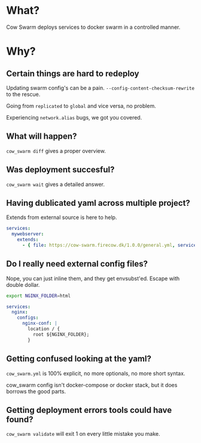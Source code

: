 # What?
Cow Swarm deploys services to docker swarm in a controlled manner.

# Why?

## Certain things are hard to redeploy 

Updating swarm config's can be a pain. `--config-content-checksum-rewrite` to the rescue.

Going from `replicated` to `global` and vice versa, no problem.

Experiencing `network.alias` bugs, we got you covered.

## What will happen?
`cow_swarm diff` gives a proper overview.

## Was deployment succesful?
`cow_swarm wait` gives a detailed answer.

## Having dublicated yaml across multiple project?
Extends from external source is here to help.
```yml
services:
  mywebserver:
    extends: 
      - { file: https://cow-swarm.firecow.dk/1.0.0/general.yml, service: nginx }
```

## Do I really need external config files?
Nope, you can just inline them, and they get envsubst'ed. Escape with double dollar.
```sh
export NGINX_FOLDER=html
```

```yml
services:
  nginx:
    configs:
      nginx-conf: |
        location / {
          root ${NGINX_FOLDER};
        }
```

## Getting confused looking at the yaml?
`cow_swarm.yml` is 100% explicit, no more optionals, no more short syntax.

cow_swarm config isn't docker-compose or docker stack, but it does borrows the good parts.

## Getting deployment errors tools could have found?
`cow_swarm validate` will exit 1 on every little mistake you make.
